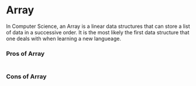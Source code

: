 # Array

In Computer Science, an Array is a linear data structures that can store a list of data in a successive order. It is the most likely the first data structure that one deals with when learning a new langueage. </br>

### Pros of Array

### </br> Cons of Array



